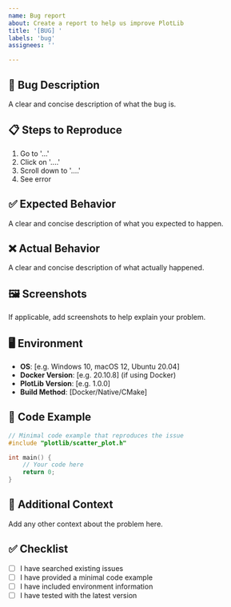 ```yaml
---
name: Bug report
about: Create a report to help us improve PlotLib
title: '[BUG] '
labels: 'bug'
assignees: ''

---
```


## 🐛 Bug Description
A clear and concise description of what the bug is.

## 📋 Steps to Reproduce
1. Go to '...'
2. Click on '....'
3. Scroll down to '....'
4. See error

## ✅ Expected Behavior
A clear and concise description of what you expected to happen.

## ❌ Actual Behavior
A clear and concise description of what actually happened.

## 🖼️ Screenshots
If applicable, add screenshots to help explain your problem.

## 🖥️ Environment
- **OS**: [e.g. Windows 10, macOS 12, Ubuntu 20.04]
- **Docker Version**: [e.g. 20.10.8] (if using Docker)
- **PlotLib Version**: [e.g. 1.0.0]
- **Build Method**: [Docker/Native/CMake]

## 📁 Code Example
```cpp
// Minimal code example that reproduces the issue
#include "plotlib/scatter_plot.h"

int main() {
    // Your code here
    return 0;
}
```

## 📄 Additional Context
Add any other context about the problem here.

## ✅ Checklist
- [ ] I have searched existing issues
- [ ] I have provided a minimal code example
- [ ] I have included environment information
- [ ] I have tested with the latest version 
